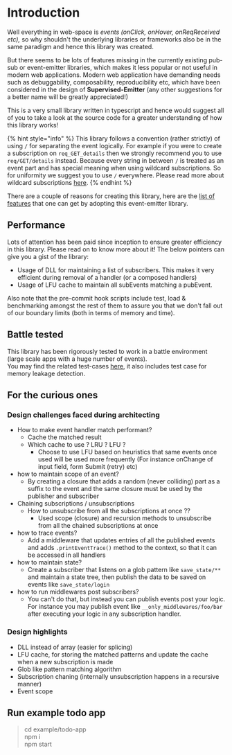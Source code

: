 # Introduction

Well everything in web-space is _events \(onClick, onHover, onReqReceived etc\),_ so why shouldn't the underlying libraries or frameworks also be in the same paradigm and hence this library was created. 

But there seems to be lots of features missing in the currently existing pub-sub or event-emitter libraries, which makes it less popular or not useful in modern web applications. Modern web application have demanding needs such as debuggability, composability, reproducibility etc, which have been considered in the design of **Supervised-Emitter** \(any other suggestions for a better name will be greatly appreciated!\)

This is a very small library written in typescript and hence would suggest all of you to take a look at the source code for a greater understanding of how this library works!

{% hint style="info" %}
This library follows a convention \(rather strictly\) of using `/` for separating the event logically. For example if you were to create a subscription on `req_GET_details` then we strongly recommend you to use `req/GET/details` instead. Because every string in between `/` is treated as an event part and has special meaning when using wildcard subscriptions. So for uniformity we suggest you to use `/` everywhere. Please read more about wildcard subscriptions [here](wildcard-subscriptions.md).
{% endhint %}

There are a couple of reasons for creating this library, here are the [list of features](features.md) that one can get by adopting this event-emitter library.

## Performance

Lots of attention has been paid since inception to ensure greater efficiency in this library. Please read on to know more about it! The below pointers can give you a gist of the library:

* Usage of DLL for maintaining a list of subscribers. This makes it very efficient during removal of a handler \(or a composed handlers\)
* Usage of LFU cache to maintain all subEvents matching a pubEvent.

Also note that the pre-commit hook scripts include test, load & benchmarking amongst the rest of them to assure you that we don't fall out of our boundary limits \(both in terms of memory and time\).

## Battle tested

This library has been rigorously tested to work in a battle environment \(large scale apps with a huge number of events\).  
You may find the related test-cases [here](https://github.com/AkashBabu/supervised-emitter/blob/master/load/load-test.ts), it also includes test case for memory leakage detection.

## For the curious ones

### Design challenges faced during architecting

* How to make event handler match performant? 
  * Cache the matched result
  * Which cache to use ? LRU ? LFU ?
    * Choose to use LFU based on heuristics that same events once used will be used more frequently \(For instance onChange of input field, form Submit \(retry\) etc\)
* how to maintain scope of an event?
  * By creating a closure that adds a random \(never colliding\) part as a suffix to the event and the same closure must be used by the publisher and subscriber
* Chaining subscriptions / unsubscriptions
  * How to unsubscribe from all the subscriptions at once ??
    * Used scope \(closure\) and recursion methods to unsubscribe from all the chained subscriptions at once
* how to trace events?
  * Add a middleware that updates entries of all the published events and adds `.printEventTrace()` method to the context, so that it can be accessed in all handlers
* how to maintain state?
  * Create a subscriber that listens on a glob pattern like `save_state/**` and maintain a state tree, then publish the data to be saved on events like `save_state/login`
* how to run middlewares post subscribers?
  * You can't do that, but instead you can publish events post your logic. For instance you may publish event like `__only_middlewares/foo/bar` after executing your logic in any subscription handler.

### Design highlights

* DLL instead of array \(easier for splicing\)
* LFU cache, for storing the matched patterns and update the cache when a new subscription is made
* Glob like pattern matching algorithm
* Subscription chaning \(internally unsubscription happens in a recursive manner\)
* Event scope

## Run example todo app

> cd example/todo-app  
> npm i  
> npm start

